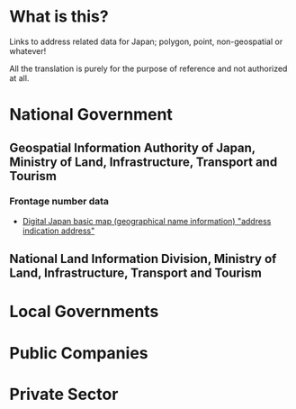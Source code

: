 # What is this?
Links to address related data for Japan; polygon, point, non-geospatial or whatever!

All the translation is purely for the purpose of reference and not authorized at all.

# National Government
## Geospatial Information Authority of Japan, Ministry of Land, Infrastructure, Transport and Tourism
### Frontage number data
- [Digital Japan basic map (geographical name information) "address indication address"](http://www.gsi.go.jp/kihonjohochousa/jukyo_jusho.html)

## National Land Information Division, Ministry of Land, Infrastructure, Transport and Tourism


# Local Governments

# Public Companies

# Private Sector
